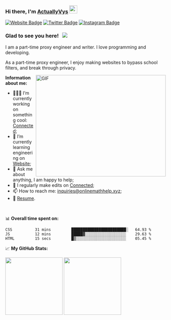### Hi there, I'm <a href="https://gkassym.netlify.app" target="_blank">ActuallyVys</a> <img src="https://media.giphy.com/media/hvRJCLFzcasrR4ia7z/giphy.gif" width="25px">

[![Website Badge](https://img.shields.io/badge/Website-3b5998?style=flat-square&logo=google-chrome&logoColor=white)](https://connected.vysl.repl.co)
[![Twitter Badge](https://img.shields.io/badge/-Twitter-00acee?style=flat-square&logo=Twitter&logoColor=white)](https://twitter.com/attributes_)
[![Instagram Badge](https://img.shields.io/badge/-Instagram-e4405f?style=flat-square&logo=Instagram&logoColor=white)](https://instagram.com/vyslix/)

### Glad to see you here! &nbsp; ![](https://visitor-badge.glitch.me/badge?page_id=ActuallyVys.ActuallyVys)

I am a part-time proxy engineer and writer. I love programming and developing.

As a part-time proxy engineer, I enjoy making websites to bypass school filters, and break through privacy.

<img align="right" alt="GIF" src="https://github.com/Gapur/Gapur/blob/master/coding.gif?raw=true" width="408" height="318" />
  

**Information about me:**

- 👨🏻‍💻 I’m currently working on something cool: [Connected](https://degeneracy.vysl.repl.co);
- 🚀 I’m currently learning engineering on [Website](https://example.com);
- 💬 Ask me about anything, I am happy to help;
- 📝 I regularly make edits on [Connected](https://degeneracy.vysl.repl.co);
- 📫 How to reach me: inquiries@onlinemathhelp.xyz;
- 📝 [Resume](https://example.com).

</br>

📊 **Overall time spent on:**
<!--START_SECTION:waka-->

```text
CSS          31 mins         ████████████████████████░   64.93 %
JS           12 mins         █████▓░░░░░░░░░░░░░░░░░░    29.63 %
HTML         15 secs         █▒░░░░░░░░░░░░░░░░░░░░░░    05.45 %
```

<!--END_SECTION:waka-->


📈 **My GitHub Stats:**

<p>
  <img height="180em" src="https://github-readme-stats.vercel.app/api?username=ActuallyVys&show_icons=true&hide_border=true&&count_private=true&include_all_commits=true" />
  <img height="180em" src="https://github-readme-stats.vercel.app/api/top-langs/?username=ActuallyVys&exclude_repo=KNN-Image-Classification&show_icons=true&hide_border=true&layout=compact&langs_count=8"/>
</p>



